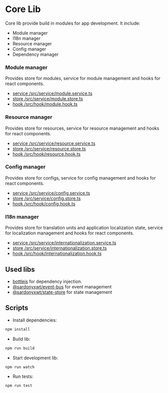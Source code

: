 # Core Lib

Core lib provide build in modules for app development. It include:

-   Module manager
-   I18n manager
-   Resource manager
-   Config manager
-   Dependency manager

### Module manager

Provides store for modules, service for module management and hooks for react components.

-   [service /src/service/module.service.ts](./src/service/module.service.ts)
-   [store /src/service/module.store.ts](./src/service/module.store.ts)
-   [hook /src/hook/module.hook.ts](./src/hook/module.hook.ts)

### Resource manager

Provides store for resources, service for resource management and hooks for react components.

-   [service /src/service/resource.service.ts](./src/service/resource.service.ts)
-   [store /src/service/resource.store.ts](./src/service/resource.store.ts)
-   [hook /src/hook/resource.hook.ts](./src/hook/resource.hook.ts)

### Config manager

Provides store for configs, service for config management and hooks for react components.

-   [service /src/service/config.service.ts](./src/service/config.service.ts)
-   [store /src/service/config.store.ts](./src/service/config.store.ts)
-   [hook /src/hook/config.hook.ts](./src/hook/config.hook.ts)

### I18n manager

Provides store for translation units and application localization state, service for localization management and hooks for react components.

-   [service /src/service/internationalization.service.ts](./src/service/internationalization.service.ts)
-   [store /src/service/internationalization.store.ts](./src/service/internationalization.store.ts)
-   [hook /src/hook/internationalization.hook.ts](./src/hook/internationalization.hook.ts)

## Used libs

-   [bottlejs] for dependency injection.
-   [@sardonyxwt/event-bus] for event management
-   [@sardonyxwt/state-store] for state management

[@sardonyxwt/event-bus]: https://www.npmjs.com/package/@sardonyxwt/event-bus
[@sardonyxwt/state-store]: https://www.npmjs.com/package/@sardonyxwt/state-store
[bottlejs]: https://www.npmjs.com/package/bottlejs

## Scripts

-   Install dependencies:

```sh
npm install
```

-   Build lib:

```sh
npm run build
```

-   Start development lib:

```sh
npm run watch
```

-   Run tests:

```sh
npm run test
```
